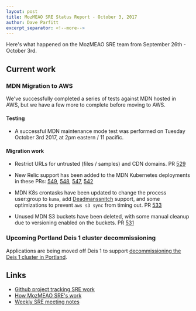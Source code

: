 ```yaml
---
layout: post
title: MozMEAO SRE Status Report - October 3, 2017
author: Dave Parfitt
excerpt_separator: <!--more-->
---
```


Here's what happened on the MozMEAO SRE team from September 26th - October 3rd.

<!--more-->

## Current work

### MDN Migration to AWS

We've successfully completed a series of tests against MDN hosted in AWS, but we have a few more to complete before moving to AWS.

#### Testing

- A successful MDN maintenance mode test was performed on Tuesday October 3rd 2017, at 2pm eastern / 11 pacific.

#### Migration work

- Restrict URLs for untrusted (files / samples) and CDN domains. PR [529](https://github.com/mozmeao/infra/issues/529)

- New Relic support has been added to the MDN Kubernetes deployments in these PRs: [549](https://github.com/mozmeao/infra/pull/549), [548](https://github.com/mozmeao/infra/pull/548), [547](https://github.com/mozmeao/infra/pull/547), [542](https://github.com/mozmeao/infra/pull/542)

- MDN K8s crontasks have been updated to change the process user:group to `kuma`, add [Deadmanssnitch](https://deadmanssnitch.com) support, and some optimizations to prevent `aws s3 sync` from timing out. PR [533](https://github.com/mozmeao/infra/pull/533)

- Unused MDN S3 buckets have been deleted, with some manual cleanup due to versioning enabled on the buckets. PR [531](https://github.com/mozmeao/infra/pull/531)


### Upcoming Portland Deis 1 cluster decommissioning

Applications are being moved off Deis 1 to support [decommissioning the Deis 1 cluster in Portland](https://github.com/mozmeao/infra/issues/404).


## Links

- [Github project tracking SRE work](https://github.com/mozmar/infra/projects/2)
- [How MozMEAO SRE's work](https://github.com/mozmar/infra/blob/master/docs/how_we_work.md)
- [Weekly SRE meeting notes](https://goo.gl/WuhP0Y)
